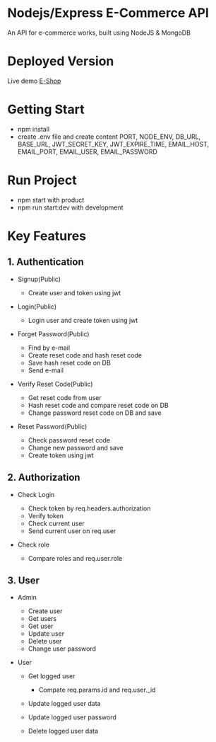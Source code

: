 # Nodejs/Express E-Commerce API

An API for e-commerce works, built using NodeJS & MongoDB

# Deployed Version

Live demo [E-Shop](https://e-shop-api-1ema.onrender.com)

# Getting Start

-  npm install
-  create .env file and create content PORT, NODE_ENV, DB_URL, BASE_URL, JWT_SECRET_KEY, JWT_EXPIRE_TIME, EMAIL_HOST, EMAIL_PORT, EMAIL_USER, EMAIL_PASSWORD

# Run Project

-  npm start with product
-  npm run start:dev with development

# Key Features

## 1. Authentication

-  Signup(Public)

   -  Create user and token using jwt

-  Login(Public)

   -  Login user and create token using jwt

-  Forget Password(Public)

   -  Find by e-mail
   -  Create reset code and hash reset code
   -  Save hash reset code on DB
   -  Send e-mail

-  Verify Reset Code(Public)

   -  Get reset code from user
   -  Hash reset code and compare reset code on DB
   -  Change password reset code on DB and save

-  Reset Password(Public)

   -  Check password reset code
   -  Change new password and save
   -  Create token using jwt

## 2. Authorization

-  Check Login

   -  Check token by req.headers.authorization
   -  Verify token
   -  Check current user
   -  Send current user on req.user

-  Check role

   -  Compare roles and req.user.role

## 3. User

-  Admin

   -  Create user
   -  Get users
   -  Get user
   -  Update user
   -  Delete user
   -  Change user password

-  User

   -  Get logged user

      -  Compate req.params.id and req.user.\_id

   -  Update logged user data
   -  Update logged user password
   -  Delete logged user data
